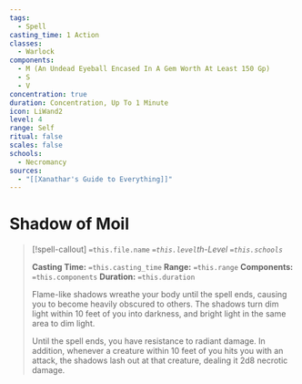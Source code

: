 ```yaml
---
tags:
  - Spell
casting_time: 1 Action
classes:
  - Warlock
components:
  - M (An Undead Eyeball Encased In A Gem Worth At Least 150 Gp)
  - S
  - V
concentration: true
duration: Concentration, Up To 1 Minute
icon: LiWand2
level: 4
range: Self
ritual: false
scales: false
schools:
  - Necromancy
sources:
  - "[[Xanathar's Guide to Everything]]"
---
```


# Shadow of Moil

>[!spell-callout] `=this.file.name`
>*`=this.level`th-Level `=this.schools`*
>
>**Casting Time:** `=this.casting_time`
>**Range:** `=this.range`
>**Components:** `=this.components`
>**Duration:** `=this.duration`
>
>Flame-like shadows wreathe your body until the spell ends, causing you to become heavily obscured to others. The shadows turn dim light within 10 feet of you into darkness, and bright light in the same area to dim light.
>
>Until the spell ends, you have resistance to radiant damage. In addition, whenever a creature within 10 feet of you hits you with an attack, the shadows lash out at that creature, dealing it 2d8 necrotic damage.
>
>
